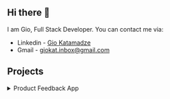 ## Hi there 👋

I am Gio, Full Stack Developer. You can contact me via:
- Linkedin - [Gio Katamadze](https://www.linkedin.com/in/gio-katamadze-a409931a7)
- Gmail - giokat.inbox@gmail.com

## Projects

<details>
<summary>Product Feedback App</summary>

### Links
- Live Site URL: [Live](https://vocal-paprenjak-6f9f8e.netlify.app/)
- Frontend URL: [GitHub Code](https://github.com/GioKatamadze/Product-feedback-app-front)
- Backend URL: [GitHub Code](https://github.com/GioKatamadze/Product-feedback-app-API)

### Built with
- React JS
- Node JS
- Express/Rest API
- js/jsx/yaml
- Tailwind
- Redux
- Swagger
- MongoDB
- Mongoose
- Joi validation

<img src="./images/Product-Feedback_App.jpg" max-height="200px" />
</details>


